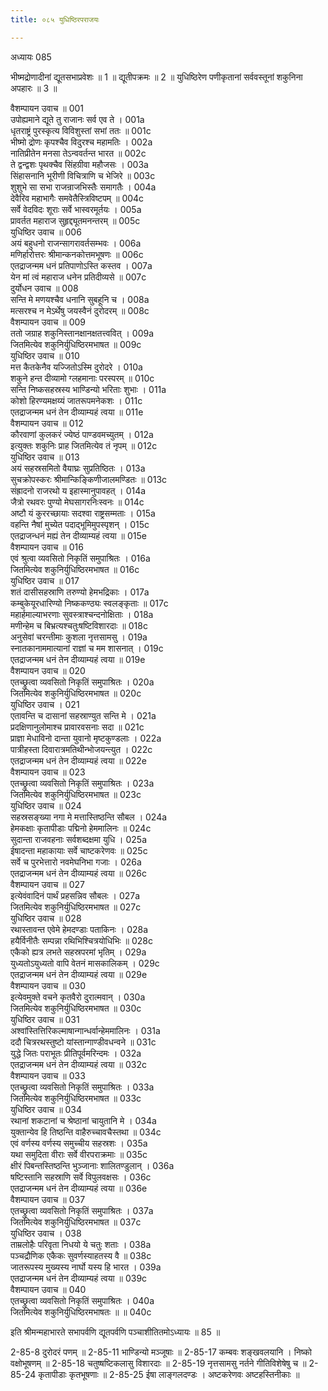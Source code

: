 ```yaml
---
title: ०८५ युधिष्ठिरपराजयः

---
```

अध्यायः 085

भीष्मद्रोणादीनां द्यूतसभाप्रवेशः ॥ 1 ॥ द्यूतीपक्रमः ॥ 2 ॥ युधिष्ठिरेण पणीकृतानां सर्ववस्तूनां शकुनिना अपहारः ॥ 3 ॥

वैशम्पायन उवाच ॥	001  
उपोह्यमाने द्यूते तु राजानः सर्व एव ते ।	001a  
धृतराष्ट्रं पुरस्कृत्य विविशुस्तां सभां ततः ॥	001c  
भीष्मो द्रोणः कृपश्चैव विदुरश्च महामतिः ।	002a  
नातिप्रीतेन मनसा तेऽन्ववर्तन्त भारत ॥	002c  
ते द्वन्द्वशः पृथक्चैव सिंहग्रीवा महौजसः ।	003a  
सिंहासनानि भूरीणी विचित्राणि च भेजिरे ॥	003c  
शुशुभे सा सभा राजन्राजभिस्तैः समागतैः ।	004a  
देवैरिव महाभागैः समवेतैस्त्रिविष्टपम् ॥	004c  
सर्वे वेदविदः शूराः सर्वे भास्वरमूर्तयः ।	005a  
प्रावर्तत महाराज सुहृद्द्यूतमनन्तरम् ॥	005c  
युधिष्ठिर उवाच ॥	006  
अयं बहुधनो राजन्सागरावर्तसम्भवः ।	006a  
मणिर्हारोत्तरः श्रीमान्कनकोत्तमभूषणः ॥	006c  
एतद्राजन्मम धनं प्रतिपाणोऽस्ति कस्तव ।	007a  
येन मां त्वं महाराज धनेन प्रतिदीव्यसे ॥	007c  
दुर्योधन उवाच ॥	008  
सन्ति मे मणयश्चैव धनानि सुबहूनि च ।	008a  
मत्सरश्च न मेऽर्थेषु जयस्वैनं दुरोदरम् ॥	008c  
वैशम्पायन उवाच ॥	009  
ततो जग्राह शकुनिस्तानक्षानक्षतत्त्ववित् ।	009a  
जितमित्येव शकुनिर्युधिष्ठिरमभाषत ॥	009c  
युधिष्ठिर उवाच ॥	010  
मत्त कैतकेनैव यज्जितोऽस्मि दुरोदरे ।	010a  
शकुने हन्त दीव्यामो ग्लहमानाः परस्परम् ॥	010c  
सन्ति निष्कसहस्रस्य भाण्डिन्यो भरिताः शुभाः ।	011a  
कोशो हिरण्यमक्षय्यं जातरूपमनेकशः ।	011c  
एतद्राजन्मम धनं तेन दीव्याम्यहं त्वया ॥	011e  
वैशम्पायन उवाच ॥	012  
कौरवाणां कुलकरं ज्येष्ठं पाण्डवमच्युतम् ।	012a  
इत्युक्तः शकुनिः प्राह जितमित्येव तं नृपम् ॥	012c  
युधिष्ठिर उवाच ॥	013  
अयं सहस्रसमितो वैयाघ्रः सुप्रतिष्ठितः ।	013a  
सुचक्रोपस्करः श्रीमान्किङ्किणीजालमण्डितः ॥	013c  
संह्रादनो राजरथो य इहास्मानुपावहत् ।	014a  
जैत्रो रथवरः पुण्यो मेघसागरनिःस्वनः ॥	014c  
अष्टौ यं कुररच्छायाः सदश्वा राष्ट्रसम्मताः ।	015a  
वहन्ति नैषां मुच्येत पदाद्भूमिमुपस्पृशन् ।	015c  
एतद्राजन्धनं मह्यं तेन दीव्याम्यहं त्वया ॥	015e  
वैशम्पायन उवाच ॥	016  
एवं श्रुत्वा व्यवसितो निकृतिं समुपाश्रितः ।	016a  
जितमित्येव शकुनिर्युधिष्ठिरमभाषत ॥	016c  
युधिष्ठिर उवाच ॥	017  
शतं दासीसहस्राणि तरुण्यो हेमभद्रिकाः ।	017a  
कम्बुकेयूरधारिण्यो निष्ककण्ठ्यः स्वलङ्कृताः ॥	017c  
महार्हमाल्याभरणाः सुवस्त्राश्चन्दनोक्षिताः ।	018a  
मणीन्हेम च बिभ्रत्यश्चतुःषष्टिविशारदाः ॥	018c  
अनुसेवां चरन्तीमाः कुशला नृत्तसामसु ।	019a  
स्नातकानाममात्यानां राज्ञां च मम शासनात् ।	019c  
एतद्राजन्मम धनं तेन दीव्याम्यहं त्वया ॥	019e  
वैशम्पायन उवाच ॥	020  
एतच्छ्रुत्वा व्यवसितो निकृतिं समुपाश्रितः ।	020a  
जितमित्येव शकुनिर्युधिष्ठिरमभाषत ॥	020c  
युधिष्ठिर उवाच ।	021  
एतावन्ति च दासानां सहस्राण्युत सन्ति मे ।	021a  
प्रदक्षिणानुलोमाश्च प्रावारवसनाः सदा ॥	021c  
प्राज्ञा मेधाविनो दान्ता युवानो मृष्टकुण्डलाः ।	022a  
पात्रीहस्ता दिवारात्रमतिथीन्भोजयन्त्युत ।	022c  
एतद्राजन्मम धनं तेन दीव्याम्यहं त्वया ॥	022e  
वैशम्पायन उवाच ॥	023  
एतच्छ्रुत्वा व्यवसितो निकृतिं समुपाश्रितः ।	023a  
जितमित्येव शकुनिर्युधिष्ठिरमभाषत ॥	023c  
युधिष्ठिर उवाच ॥	024  
सहस्रसङ्ख्या नगा मे मत्तास्तिष्ठन्ति सौबल ।	024a  
हेमकक्षाः कृतापीडाः पद्मिनो हेममालिनः ॥	024c  
सुदान्ता राजवहनाः सर्वशब्दक्षमा युधि ।	025a  
ईषादन्ता महाकायाः सर्वे चाष्टकरेणवः ॥	025c  
सर्वे च पुरभेत्तारो नवमेघनिभा गजाः ।	026a  
एतद्राजन्मम धनं तेन दीव्याम्यहं त्वया ॥	026c  
वैशम्पायन उवाच ॥	027  
इत्येवंवादिनं पार्थं प्रहसन्निव सौबलः ।	027a  
जितमित्येव शकुनिर्युधिष्ठिरमभाषत ॥	027c  
युधिष्ठिर उवाच ॥	028  
रथास्तावन्त एवेमे हेमदण्डाः पताकिनः ।	028a  
हयैर्विनीतैः सम्पन्ना रथिभिश्चित्रयोधिभिः ॥	028c  
एकैको ह्यत्र लभते सहस्रपरमां भृतिम् ।	029a  
युध्यतोऽयुध्यतो वापि वेतनं मासकालिकम् ।	029c  
एतद्राजन्मम धनं तेन दीव्याम्यहं त्वया ॥	029e  
वैशम्पायन उवाच ॥	030  
इत्येवमुक्ते वचने कृतवैरो दुरात्मवान् ।	030a  
जितमित्येव शकुनिर्युधिष्ठिरमभाषत ॥	030c  
युधिष्ठिर उवाच ॥	031  
अश्वांस्तित्तिरिकल्माषान्गान्धर्वान्हेममालिनः ।	031a  
ददौ चित्ररथस्तुष्टो यांस्तान्गाण्डीवधन्वने ॥	031c  
युद्धे जितः पराभूतः प्रीतिपूर्वमरिन्दमः ।	032a  
एतद्राजन्मम धनं तेन दीव्याम्यहं त्वया ॥	032c  
वैशम्पायन उवाच ॥	033  
एतच्छ्रुत्वा व्यवसितो निकृतिं समुपाश्रितः ।	033a  
जितमित्येव शकुनिर्युधिष्ठिरमभाषत ॥	033c  
युधिष्ठिर उवाच ॥	034  
रथानां शकटानां च श्रेष्ठानां चायुतानि मे ।	034a  
युक्तान्येव हि तिष्ठन्ति वाहैरुच्चावचैस्तथा ॥	034c  
एवं वर्णस्य वर्णस्य समुच्चीय सहस्रशः ।	035a  
यथा समुदिता वीराः सर्वे वीरपराक्रमाः ॥	035c  
क्षीरं पिबन्तस्तिष्ठन्ति भुञ्जानाः शालितण्डुलान् ।	036a  
षष्टिस्तानि सहस्राणि सर्वे विपुलवक्षसः ।	036c  
एतद्राजन्मम धनं तेन दीव्याम्यहं त्वया ॥	036e  
वैशम्पायन उवाच ॥	037  
एतच्छ्रुत्वा व्यवसितो निकृतिं समुपाश्रितः ।	037a  
जितमित्येव शकुनिर्युधिष्ठिरमभाषत ॥	037c  
युधिष्ठिर उवाच ।	038  
ताम्रलोहैः परिवृता निधयो ये चतुः शताः ।	038a  
पञ्चद्रौणिक एकैकः सुवर्णस्याहतस्य वै ॥	038c  
जातरूपस्य मुख्यस्य नार्घो यस्य हि भारत ।	039a  
एतद्राजन्मम धनं तेन दीव्याम्यहं त्वया ॥	039c  
वैशम्पायन उवाच ॥	040  
एतच्छ्रुत्वा व्यवसितो निकृतिं समुपाश्रितः ।	040a  
जितमित्येव शकुनिर्युधिष्ठिरमभाषतः ॥ ॥	040c  

इति श्रीमन्महाभारते सभापर्वणि द्यूतपर्वणि पञ्चाशीतितमोऽध्यायः ॥ 85 ॥

2-85-8 दुरोदरं पणम् ॥ 2-85-11 भाण्डिन्यो मञ्जूषाः ॥ 2-85-17 कम्बवः शङ्खवलयानि । निष्को वक्षोभूषणम् ॥ 2-85-18 चतुष्षष्टिकलासु विशारदाः ॥ 2-85-19 नृत्तसामसु नर्तने गीतिविशेषेषु च ॥ 2-85-24 कृतापीडाः कृतभूषणाः ॥ 2-85-25 ईषा लाङ्गलदण्डः । अष्टकरेणवः अष्टहस्तिनीकाः ॥